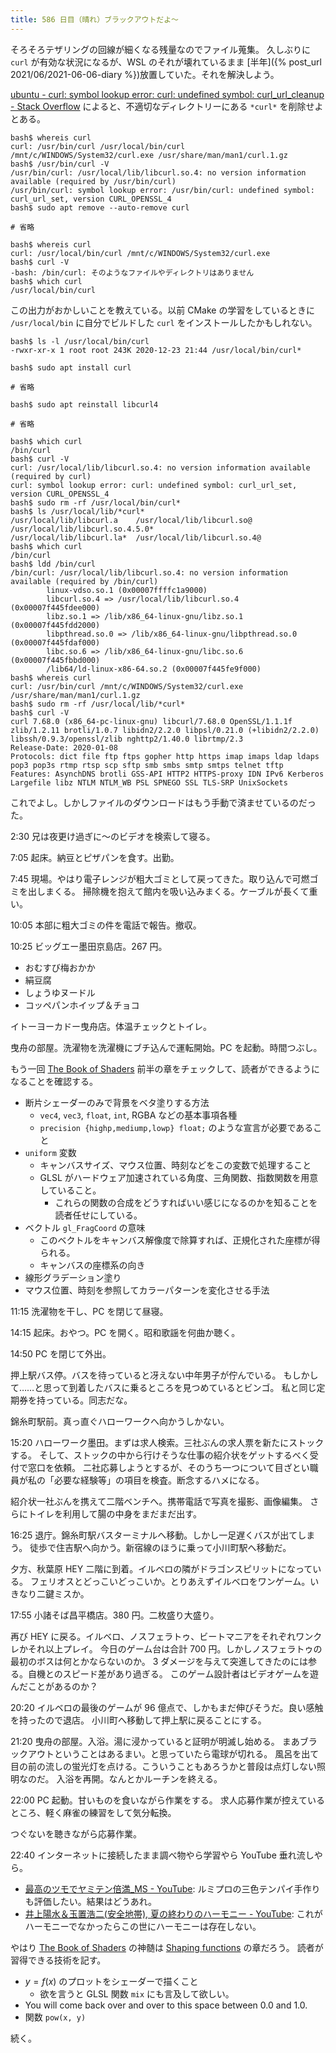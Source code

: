 ```yaml
---
title: 586 日目（晴れ）ブラックアウトだよ～
---
```


そろそろテザリングの回線が細くなる残量なのでファイル蒐集。
久しぶりに `curl` が有効な状況になるが、WSL のそれが壊れているまま
[半年]({% post_url 2021/06/2021-06-06-diary %})放置していた。それを解決しよう。

[ubuntu - curl: symbol lookup error: curl: undefined symbol: curl_url_cleanup - Stack Overflow](https://stackoverflow.com/questions/69255382/curl-symbol-lookup-error-curl-undefined-symbol-curl-url-cleanup)
によると、不適切なディレクトリーにある `*curl*` を削除せよとある。

```console
bash$ whereis curl
curl: /usr/bin/curl /usr/local/bin/curl /mnt/c/WINDOWS/System32/curl.exe /usr/share/man/man1/curl.1.gz
bash$ /usr/bin/curl -V
/usr/bin/curl: /usr/local/lib/libcurl.so.4: no version information available (required by /usr/bin/curl)
/usr/bin/curl: symbol lookup error: /usr/bin/curl: undefined symbol: curl_url_set, version CURL_OPENSSL_4
bash$ sudo apt remove --auto-remove curl

# 省略

bash$ whereis curl
curl: /usr/local/bin/curl /mnt/c/WINDOWS/System32/curl.exe
bash$ curl -V
-bash: /bin/curl: そのようなファイルやディレクトリはありません
bash$ which curl
/usr/local/bin/curl
```

この出力がおかしいことを教えている。以前 CMake の学習をしているときに
`/usr/local/bin` に自分でビルドした `curl` をインストールしたかもしれない。

```console
bash$ ls -l /usr/local/bin/curl
-rwxr-xr-x 1 root root 243K 2020-12-23 21:44 /usr/local/bin/curl*

bash$ sudo apt install curl

# 省略

bash$ sudo apt reinstall libcurl4

# 省略

bash$ which curl
/bin/curl
bash$ curl -V
curl: /usr/local/lib/libcurl.so.4: no version information available (required by curl)
curl: symbol lookup error: curl: undefined symbol: curl_url_set, version CURL_OPENSSL_4
bash$ sudo rm -rf /usr/local/bin/curl*
bash$ ls /usr/local/lib/*curl*
/usr/local/lib/libcurl.a    /usr/local/lib/libcurl.so@    /usr/local/lib/libcurl.so.4.5.0*
/usr/local/lib/libcurl.la*  /usr/local/lib/libcurl.so.4@
bash$ which curl
/bin/curl
bash$ ldd /bin/curl
/bin/curl: /usr/local/lib/libcurl.so.4: no version information available (required by /bin/curl)
        linux-vdso.so.1 (0x00007ffffc1a9000)
        libcurl.so.4 => /usr/local/lib/libcurl.so.4 (0x00007f445fdee000)
        libz.so.1 => /lib/x86_64-linux-gnu/libz.so.1 (0x00007f445fdd2000)
        libpthread.so.0 => /lib/x86_64-linux-gnu/libpthread.so.0 (0x00007f445fdaf000)
        libc.so.6 => /lib/x86_64-linux-gnu/libc.so.6 (0x00007f445fbbd000)
        /lib64/ld-linux-x86-64.so.2 (0x00007f445fe9f000)
bash$ whereis curl
curl: /usr/bin/curl /mnt/c/WINDOWS/System32/curl.exe /usr/share/man/man1/curl.1.gz
bash$ sudo rm -rf /usr/local/lib/*curl*
bash$ curl -V
curl 7.68.0 (x86_64-pc-linux-gnu) libcurl/7.68.0 OpenSSL/1.1.1f zlib/1.2.11 brotli/1.0.7 libidn2/2.2.0 libpsl/0.21.0 (+libidn2/2.2.0) libssh/0.9.3/openssl/zlib nghttp2/1.40.0 librtmp/2.3
Release-Date: 2020-01-08
Protocols: dict file ftp ftps gopher http https imap imaps ldap ldaps pop3 pop3s rtmp rtsp scp sftp smb smbs smtp smtps telnet tftp
Features: AsynchDNS brotli GSS-API HTTP2 HTTPS-proxy IDN IPv6 Kerberos Largefile libz NTLM NTLM_WB PSL SPNEGO SSL TLS-SRP UnixSockets
```

これでよし。しかしファイルのダウンロードはもう手動で済ませているのだった。

2:30 兄は夜更け過ぎに～のビデオを検索して寝る。

7:05 起床。納豆とピザパンを食す。出勤。

7:45 現場。やはり電子レンジが粗大ゴミとして戻ってきた。取り込んで可燃ゴミを出しまくる。
掃除機を抱えて館内を吸い込みまくる。ケーブルが長くて重い。

10:05 本部に粗大ゴミの件を電話で報告。撤収。

10:25 ビッグエー墨田京島店。267 円。

* おむすび梅おかか
* 絹豆腐
* しょうゆヌードル
* コッペパンホイップ＆チョコ

イトーヨーカドー曳舟店。体温チェックとトイレ。

曳舟の部屋。洗濯物を洗濯機にブチ込んで運転開始。PC を起動。時間つぶし。

もう一回 [The Book of Shaders] 前半の章をチェックして、読者ができるようになることを確認する。

* 断片シェーダーのみで背景をベタ塗りする方法
  * `vec4`, `vec3`, `float`, `int`, RGBA などの基本事項各種
  * `precision {highp,mediump,lowp} float;` のような宣言が必要であること
* `uniform` 変数
  * キャンバスサイズ、マウス位置、時刻などをこの変数で処理すること
  * GLSL がハードウェア加速されている角度、三角関数、指数関数を用意していること。
    * これらの関数の合成をどうすればいい感じになるのかを知ることを読者任せにしている。
* ベクトル `gl_FragCoord` の意味
  * このベクトルをキャンバス解像度で除算すれば、正規化された座標が得られる。
  * キャンバスの座標系の向き
* 線形グラデーション塗り
* マウス位置、時刻を参照してカラーパターンを変化させる手法

11:15 洗濯物を干し、PC を閉じて昼寝。

14:15 起床。おやつ。PC を開く。昭和歌謡を何曲か聴く。

14:50 PC を閉じて外出。

押上駅バス停。バスを待っていると冴えない中年男子が佇んでいる。
もしかして……と思って到着したバスに乗るところを見つめているとビンゴ。
私と同じ定期券を持っている。同志だな。

錦糸町駅前。真っ直ぐハローワークへ向かうしかない。

15:20 ハローワーク墨田。まずは求人検索。三社ぶんの求人票を新たにストックする。
そして、ストックの中から行けそうな仕事の紹介状をゲットするべく受付で窓口を依頼。
二社応募しようとするが、そのうち一つについて目ざとい職員が私の「必要な経験等」の項目を検査。断念するハメになる。

紹介状一社ぶんを携えて二階ベンチへ。携帯電話で写真を撮影、画像編集。
さらにトイレを利用して腸の中身をまだまだ出す。

16:25 退庁。錦糸町駅バスターミナルへ移動。しかし一足遅くバスが出てしまう。
徒歩で住吉駅へ向かう。新宿線のほうに乗って小川町駅へ移動だ。

夕方、秋葉原 HEY 二階に到着。イルベロの隣がドラゴンスピリットになっている。
フェリオスとどっこいどっこいか。とりあえずイルベロをワンゲーム。いきなり二鍵ミスか。

17:55 小諸そば昌平橋店。380 円。二枚盛り大盛り。

再び HEY に戻る。イルベロ、ノスフェラトゥ、ビートマニアをそれぞれワンクレかそれ以上プレイ。
今日のゲーム台は合計 700 円。しかしノスフェラトゥの最初のボスは何とかならないのか。
3 ダメージを与えて突進してきたのには参る。自機とのスピード差があり過ぎる。
このゲーム設計者はビデオゲームを遊んだことがあるのか？

20:20 イルベロの最後のゲームが 96 億点で、しかもまだ伸びそうだ。良い感触を持ったので退店。
小川町へ移動して押上駅に戻ることにする。

21:20 曳舟の部屋。入浴。湯に浸かっていると証明が明滅し始める。
まあブラックアウトということはあるまい。と思っていたら電球が切れる。
風呂を出て目の前の流しの蛍光灯を点ける。こういうこともあろうかと普段は点灯しない照明なのだ。
入浴を再開。なんとかルーチンを終える。

22:00 PC 起動。甘いものを食いながら作業をする。
求人応募作業が控えているところ、軽く麻雀の練習をして気分転換。

つぐないを聴きながら応募作業。

22:40 インターネットに接続したまま調べ物やら学習やら YouTube 垂れ流しやら。

* [最高のツモでヤミテン倍満_MS - YouTube](https://www.youtube.com/watch?v=Co8TGbtWhho):
  ルミプロの三色テンパイ手作りも評価したい。結果はどうあれ。
* [井上陽水＆玉置浩二(安全地帯), 夏の終わりのハーモニー - YouTube](https://www.youtube.com/watch?v=UsSrt8L-ya8):
  これがハーモニーでなかったらこの世にハーモニーは存在しない。

やはり [The Book of Shaders] の神髄は [Shaping functions](https://thebookofshaders.com/05/) の章だろう。
読者が習得できる技術を記す。

* $y = f(x)$ のプロットをシェーダーで描くこと
  * 欲を言うと GLSL 関数 `mix` にも言及して欲しい。
* You will come back over and over to this space between 0.0 and 1.0.
* 関数 `pow(x, y)`

続く。

[The Book of Shaders]: https://thebookofshaders.com/

